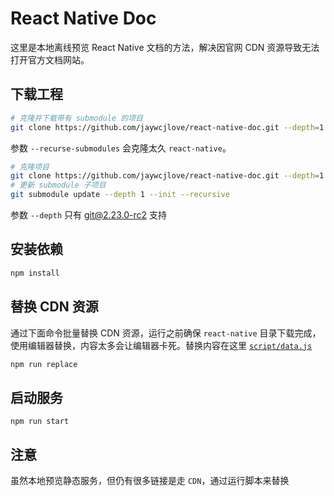React Native Doc
===

这里是本地离线预览 React Native 文档的方法，解决因官网 CDN 资源导致无法打开官方文档网站。

## 下载工程

```bash
# 克隆并下载带有 submodule 的项目
git clone https://github.com/jaywcjlove/react-native-doc.git --depth=1 --recurse-submodules
```

参数 `--recurse-submodules` 会克隆太久 `react-native`。

```bash
# 克隆项目
git clone https://github.com/jaywcjlove/react-native-doc.git --depth=1
# 更新 submodule 子项目
git submodule update --depth 1 --init --recursive
```

参数 `--depth` 只有 [git@2.23.0-rc2](https://github.com/git/git/commit/275cd184d52b5b81cb89e4ec33e540fb2ae61c1f) 支持

## 安装依赖

```bash
npm install
```

## 替换 CDN 资源

通过下面命令批量替换 CDN 资源，运行之前确保 `react-native` 目录下载完成，使用编辑器替换，内容太多会让编辑器卡死。替换内容在这里 [`script/data.js`](script/data.js)

```bash
npm run replace
```

## 启动服务

```
npm run start
```

## 注意

虽然本地预览静态服务，但仍有很多链接是走 `CDN`，通过运行脚本来替换